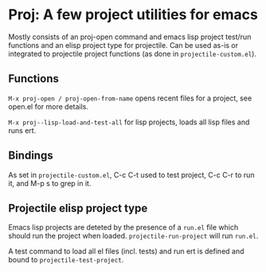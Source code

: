 # Proj: A few project utilities for emacs

Mostly consists of an proj-open command and emacs lisp project test/run functions and an elisp project type for projectile. Can be used as-is or integrated to projectile project functions (as done in ``projectile-custom.el``).

## Functions
``M-x proj-open / proj-open-from-name`` opens recent files for a project, see open.el for more details.

``M-x proj--lisp-load-and-test-all`` for lisp projects, loads all lisp files and runs ert.

## Bindings
As set in ``projectile-custom.el``, C-c C-t used to test project, C-c C-r to run it, and M-p s to grep in it.

## Projectile elisp project type
Emacs lisp projects are deteted by the presence of a ``run.el`` file which should run the project when loaded. ``projectile-run-project`` will run ``run.el``.

A test command to load all el files (incl. tests) and run ert is defined and bound to ``projectile-test-project``.


